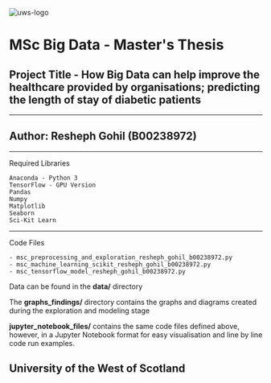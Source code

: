 ![uws-logo](https://upload.wikimedia.org/wikipedia/commons/thumb/3/33/University_of_the_West_of_Scotland_Logo.svg/2000px-University_of_the_West_of_Scotland_Logo.svg.png)

# MSc Big Data - Master's Thesis
## Project Title - **How Big Data can help improve the healthcare provided by organisations; predicting the length of stay of diabetic patients**

---
## Author: Resheph Gohil (B00238972)


---
Required Libraries
```
Anaconda - Python 3
TensorFlow - GPU Version
Pandas
Numpy
Matplotlib
Seaborn
Sci-Kit Learn
```


---
Code Files
```
- msc_preprocessing_and_exploration_resheph_gohil_b00238972.py
- msc_machine_learning_scikit_resheph_gohil_b00238972.py
- msc_tensorflow_model_resheph_gohil_b00238972.py
```


Data can be found in the **data/** directory



The **graphs_findings/** directory contains the graphs and diagrams created during the exploration and modeling stage




**jupyter_notebook_files/** contains the same code files defined above, however, in a Jupyter Notebook format for easy visualisation and line by line code run examples.


## University of the West of Scotland
